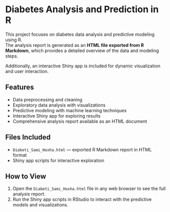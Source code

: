 # Diabetes Analysis and Prediction in R

This project focuses on diabetes data analysis and predictive modeling using R.  
The analysis report is generated as an **HTML file exported from R Markdown**, which provides a detailed overview of the data and modeling steps.  

Additionally, an interactive Shiny app is included for dynamic visualization and user interaction.  

## Features
- Data preprocessing and cleaning  
- Exploratory data analysis with visualizations  
- Predictive modeling with machine learning techniques  
- Interactive Shiny app for exploring results  
- Comprehensive analysis report available as an HTML document  

## Files Included
- `Diabeti_Sami_Hoxha.html` — exported R Markdown report in HTML format  
- Shiny app scripts for interactive exploration  

## How to View
1. Open the `Diabeti_Sami_Hoxha.html` file in any web browser to see the full analysis report.  
2. Run the Shiny app scripts in RStudio to interact with the predictive models and visualizations.  
